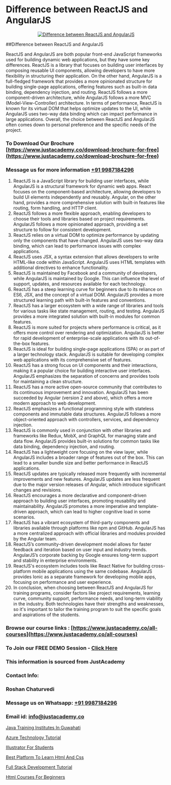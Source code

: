 # Difference between ReactJS and AngularJS

<p align="center">
  <a href="https://justacademy.co/course-detail/react-js-training">
    <img src="https://justacademy.co/storage2/course_image/1676636938_course_image.webp" alt="Difference between ReactJS and AngularJS">
  </a>
</p>
##Difference between ReactJS and AngularJS

ReactJS and AngularJS are both popular front-end JavaScript frameworks used for building dynamic web applications, but they have some key differences. ReactJS is a library that focuses on building user interfaces by composing reusable UI components, allowing developers to have more flexibility in structuring their application. On the other hand, AngularJS is a full-fledged framework that provides a more opinionated structure for building single-page applications, offering features such as built-in data binding, dependency injection, and routing. ReactJS follows a more component-driven architecture, while AngularJS follows a more MVC (Model-View-Controller) architecture. In terms of performance, ReactJS is known for its virtual DOM that helps optimize updates to the UI, while AngularJS uses two-way data binding which can impact performance in large applications. Overall, the choice between ReactJS and AngularJS often comes down to personal preference and the specific needs of the project.
### To Download Our Brochure [https://www.justacademy.co/download-brochure-for-free](https://www.justacademy.co/download-brochure-for-free)
### Message us for more information [+91 9987184296](https://api.whatsapp.com/send?phone=919987184296)
1) ReactJS is a JavaScript library for building user interfaces, while AngularJS is a structural framework for dynamic web apps. React focuses on the component-based architecture, allowing developers to build UI elements independently and reusably. Angular, on the other hand, provides a more comprehensive solution with built-in features like routing, form handling, and HTTP client.
2) ReactJS follows a more flexible approach, enabling developers to choose their tools and libraries based on project requirements. AngularJS follows a more opinionated approach, providing a set structure to follow for consistent development.
3) ReactJS relies on a virtual DOM to optimize performance by updating only the components that have changed. AngularJS uses two-way data binding, which can lead to performance issues with complex applications.
4) ReactJS uses JSX, a syntax extension that allows developers to write HTML-like code within JavaScript. AngularJS uses HTML templates with additional directives to enhance functionality.
5) ReactJS is maintained by Facebook and a community of developers, while AngularJS is maintained by Google. This can influence the level of support, updates, and resources available for each technology.
6) ReactJS has a steep learning curve for beginners due to its reliance on ES6, JSX, and the concept of a virtual DOM. AngularJS provides a more structured learning path with built-in features and conventions.
7) ReactJS has a larger ecosystem with a wide range of libraries and tools for various tasks like state management, routing, and testing. AngularJS provides a more integrated solution with built-in modules for common features.
8) ReactJS is more suited for projects where performance is critical, as it offers more control over rendering and optimization. AngularJS is better for rapid development of enterprise-scale applications with its out-of-the-box features.
9) ReactJS is ideal for building single-page applications (SPA) or as part of a larger technology stack. AngularJS is suitable for developing complex web applications with its comprehensive set of features.
10) ReactJS has a strong focus on UI components and their interactions, making it a popular choice for building interactive user interfaces. AngularJS emphasizes the separation of concerns and provides tools for maintaining a clean structure.
11) ReactJS has a more active open-source community that contributes to its continuous improvement and innovation. AngularJS has been succeeded by Angular (version 2 and above), which offers a more modern approach to web development.
12) ReactJS emphasizes a functional programming style with stateless components and immutable data structures. AngularJS follows a more object-oriented approach with controllers, services, and dependency injection.
13) ReactJS is commonly used in conjunction with other libraries and frameworks like Redux, MobX, and GraphQL for managing state and data flow. AngularJS provides built-in solutions for common tasks like data binding, dependency injection, and routing.
14) ReactJS has a lightweight core focusing on the view layer, while AngularJS includes a broader range of features out of the box. This can lead to a smaller bundle size and better performance in ReactJS applications.
15) ReactJS updates are typically released more frequently with incremental improvements and new features. AngularJS updates are less frequent due to the major version releases of Angular, which introduce significant changes and revisions.
16) ReactJS encourages a more declarative and component-driven approach to building user interfaces, promoting reusability and maintainability. AngularJS promotes a more imperative and template-driven approach, which can lead to higher cognitive load in some scenarios.
17) ReactJS has a vibrant ecosystem of third-party components and libraries available through platforms like npm and GitHub. AngularJS has a more centralized approach with official libraries and modules provided by the Angular team.
18) ReactJS’s community-driven development model allows for faster feedback and iteration based on user input and industry trends. AngularJS’s corporate backing by Google ensures long-term support and stability in enterprise environments.
19) ReactJS's ecosystem includes tools like React Native for building cross-platform mobile applications using the same codebase. AngularJS provides Ionic as a separate framework for developing mobile apps, focusing on performance and user experience.
20) In conclusion, when choosing between ReactJS and AngularJS for training programs, consider factors like project requirements, learning curve, community support, performance needs, and long-term viability in the industry. Both technologies have their strengths and weaknesses, so it's important to tailor the training program to suit the specific goals and aspirations of the students.

### Browse our course links : [https://www.justacademy.co/all-courses](https://www.justacademy.co/all-courses) 
### To Join our FREE DEMO Session - [Click Here](https://www.justacademy.co/register-for-course-demo)


### This information is sourced from JustAcademy
### Contact Info:
### Roshan Chaturvedi
### Message us on Whatsapp: [+91 9987184296](https://api.whatsapp.com/send?phone=919987184296)
### Email id: [info@justacademy.co](mailto:info@justacademy.co)
                
[Java Training Institutes In Guwahati](https://www.linkedin.com/pulse/java-training-institutes-guwahati-justacademy-liverpool-iyrtf?trackingId=K2aXebz66Clk0vvL6HxR1A%3D%3D&lipi=urn%3Ali%3Apage%3Ad_flagship3_company_admin%3BeTOZKBOtR5Sz3gxxSDhWug%3D%3D)

[Azure Technology Tutorial](https://www.linkedin.com/pulse/azure-technology-tutorial-justacademy-bay-area-woi9e?trackingId=kUfgtd32dYhg7iJF9QIRyw%3D%3D&lipi=urn%3Ali%3Apage%3Ad_flagship3_company_admin%3BVfd8WVt8TwCvR4GLG%2BU4Hg%3D%3D)

[Illustrator For Students](https://medium.com/@ranemanish460/illustrator-for-students-54a67ee88ff9)

[Best Platform To Learn Html And Css](https://medium.com/@mistersumit961/best-platform-to-learn-html-and-css-ebc77415fdb2)

[Full Stack Development Tutorial](https://justacademyin.github.io/justacademy/full-stack-development-tutorial)

[Html Courses For Beginners](https://justacademyin.github.io/justacademy/html-courses-for-beginners)

